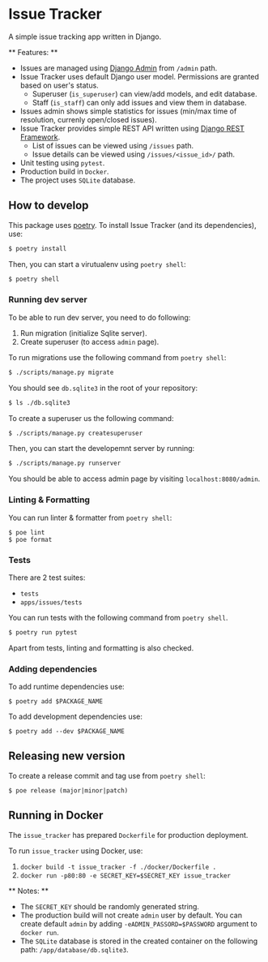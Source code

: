 # Issue Tracker

A simple issue tracking app written in Django.

** Features: **

* Issues are managed using [Django Admin](https://docs.djangoproject.com/en/4.1/ref/contrib/admin/) from `/admin` path.
* Issue Tracker uses default Django user model. Permissions are granted based on user's status.
  * Superuser (`is_superuser`) can view/add models, and edit database.
  * Staff (`is_staff`) can only add issues and view them in database.
* Issues admin shows simple statistics for issues (min/max time of resolution, currenly open/closed issues).
* Issue Tracker provides simple REST API written using [Django REST Framework](https://www.django-rest-framework.org).
  * List of issues can be viewed using `/issues` path.
  * Issue details can be viewed using `/issues/<issue_id>/` path.
* Unit testing using `pytest`.
* Production build in `Docker`.
* The project uses `SQLite` database.

## How to develop

This package uses [poetry](https://python-poetry.org). To install Issue Tracker (and its dependencies), use:

```bash
$ poetry install
```

Then, you can start a virutualenv using `poetry shell`:

```bash
$ poetry shell
```

### Running dev server

To be able to run dev server, you need to do following:
1. Run migration (initialize Sqlite server).
2. Create superuser (to access `admin` page).

To run migrations use the following command from `poetry shell`:
```bash
$ ./scripts/manage.py migrate
```

You should see `db.sqlite3` in the root of your repository:
```bash
$ ls ./db.sqlite3
```

To create a superuser us the following command:
```bash
$ ./scripts/manage.py createsuperuser
```

Then, you can start the developemnt server by running:
```bash
$ ./scripts/manage.py runserver
```

You should be able to access admin page by visiting `localhost:8080/admin`.

### Linting & Formatting

You can run linter & formatter from `poetry shell`:

```
$ poe lint
$ poe format
```

### Tests

There are 2 test suites:
* `tests`
* `apps/issues/tests`

You can run tests with the following command from `poetry shell`.

```bash
$ poetry run pytest
```

Apart from tests, linting and formatting is also checked.

### Adding dependencies

To add runtime dependencies use:

```
$ poetry add $PACKAGE_NAME
```

To add development dependencies use:

```
$ poetry add --dev $PACKAGE_NAME
```

## Releasing new version

To create a release commit and tag use from `poetry shell`:

```
$ poe release (major|minor|patch)
```

## Running in Docker

The `issue_tracker` has prepared `Dockerfile` for production deployment.

To run `issue_tracker` using Docker, use:

1. `docker build -t issue_tracker -f ./docker/Dockerfile .`
2. `docker run -p80:80 -e SECRET_KEY=$SECRET_KEY issue_tracker`

** Notes: **

* The `SECRET_KEY` should be randomly generated string.
* The production build will not create `admin` user by default. You can create default `admin` by adding `-eADMIN_PASSORD=$PASSWORD` argument to `docker run`.
* The `SQLite` database is stored in the created container on the following path: `/app/database/db.sqlite3`.
